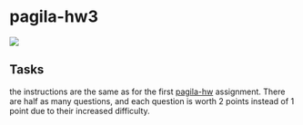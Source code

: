 # pagila-hw3
[![](https://github.com/kevinm126/pagila-hw3/workflows/tests/badge.svg)](https://github.com/kevinm126/pagila-hw3/actions?query=workflow%3Atests)

## Tasks

the instructions are the same as for the first [pagila-hw](https://github.com/mikeizbicki/pagila-hw) assignment.
There are half as many questions, and each question is worth 2 points instead of 1 point due to their increased difficulty.
